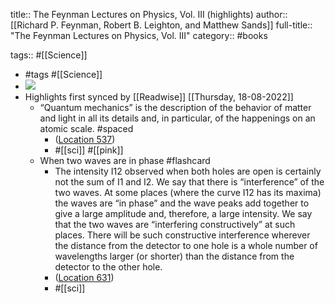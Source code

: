 title:: The Feynman Lectures on Physics, Vol. III (highlights)
author:: [[Richard P. Feynman, Robert B. Leighton, and Matthew Sands]]
full-title:: "The Feynman Lectures on Physics, Vol. III"
category:: #books

tags:: #[[Science]]

- #tags #[[Science]]
- ![](https://m.media-amazon.com/images/I/71UKZp0NUyL._SY160.jpg)
- Highlights first synced by [[Readwise]] [[Thursday, 18-08-2022]]
	- “Quantum mechanics” is the description of the behavior of matter and light in all its details and, in particular, of the happenings on an atomic scale. #spaced
		- ([Location 537](https://readwise.io/to_kindle?action=open&asin=B06XC9JGQJ&location=537))
		- #[[sci]] #[[pink]]
	- When two waves are in phase #flashcard
		- The intensity I12 observed when both holes are open is certainly not the sum of I1 and I2. We say that there is “interference” of the two waves. At some places (where the curve I12 has its maxima) the waves are “in phase” and the wave peaks add together to give a large amplitude and, therefore, a large intensity. We say that the two waves are “interfering constructively” at such places. There will be such constructive interference wherever the distance from the detector to one hole is a whole number of wavelengths larger (or shorter) than the distance from the detector to the other hole.
		- ([Location 631](https://readwise.io/to_kindle?action=open&asin=B06XC9JGQJ&location=631))
		- #[[sci]]